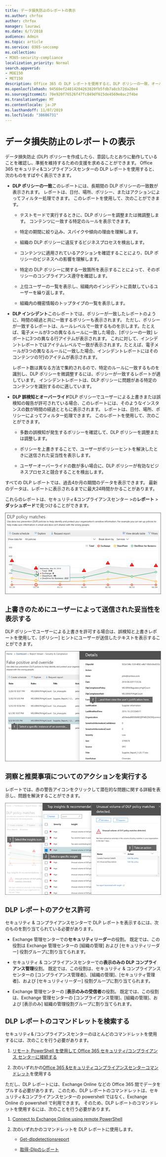 ```yaml
---
title: データ損失防止のレポートの表示
ms.author: chrfox
author: chrfox
manager: laurawi
ms.date: 6/7/2018
audience: Admin
ms.topic: article
ms.service: O365-seccomp
ms.collection:
- M365-security-compliance
localization_priority: Normal
search.appverid:
- MOE150
- MET150
description: Office 365 の DLP レポートを使用すると、DLP ポリシーの一致、オーバーライド、誤検知の数をすばやく表示できます。時間の経過と共に、傾向の上下が変化するかどうかを確認します。レポートをさまざまな方法でフィルター処理します。そして、グラフ上の線上の点を選択して詳細を表示します。
ms.openlocfilehash: 94569ef24814204263820fb5fdb7a8cb72da20e4
ms.sourcegitcommit: 70e920f76526f47fc849df615de4569e0ac2f4be
ms.translationtype: MT
ms.contentlocale: ja-JP
ms.lasthandoff: 11/07/2019
ms.locfileid: "38686731"
---
```

# <a name="view-the-reports-for-data-loss-prevention"></a>データ損失防止のレポートの表示

データ損失防止 (DLP) ポリシーを作成したら、意図したとおりに動作していることを確認し、準拠を維持するための支援を求めることができます。 Office 365 セキュリティ&amp;コンプライアンスセンターの DLP レポートを使用すると、次のものをすばやく表示できます。
  
- **DLP ポリシーの一致**このレポートには、長期間の DLP ポリシーの一致数が表示されます。 レポートは、日付、場所、ポリシー、またはアクションによってフィルター処理できます。 このレポートを使用して、次のことができます。 
    
  - テストモードで実行するときに、DLP ポリシーを調整または微調整します。 コンテンツに一致する特定のルールを表示できます。
    
  - 特定の期間に絞り込み、スパイクや傾向の理由を理解します。
    
  - 組織の DLP ポリシーに違反するビジネスプロセスを検出します。
    
  - コンテンツに適用されているアクションを確認することにより、DLP ポリシーのビジネスへの影響を理解します。
    
  - 特定の DLP ポリシーに関する一致箇所を表示することによって、そのポリシーのコンプライアンス遵守を確認します。
    
  - 上位ユーザーの一覧を表示し、組織内のインシデントに貢献しているユーザーを繰り返します。
    
  - 組織内の機密情報のトップタイプの一覧を表示します。
    
- **DLP インシデント**このレポートでは、ポリシーが一致したレポートのように、時間の経過と共に一致するポリシーも表示されます。 ただし、ポリシーが一致するレポートは、ルールレベルで一致するものを示します。たとえば、電子メールが3つの異なるルールに一致した場合、[ポリシーの一致] レポートに3つの異なる行アイテムが表示されます。 これに対して、インシデントレポートではアイテムレベルで一致が表示されます。たとえば、電子メールが3つの異なるルールに一致した場合、インシデントレポートにはそのコンテンツの1行のアイテムが表示されます。 
    
  レポート数は異なる方法で集約されるので、特定のルールに一致するものを識別し、DLP ポリシーを微調整するには、ポリシーが一致するレポートが適しています。 インシデントレポートは、DLP ポリシーに問題がある特定のコンテンツを識別するのに適しています。
    
- **DLP 誤検知とオーバーライド**DLP ポリシーでユーザーによる上書きまたは誤検知の報告が許可されている場合、このレポートには、そのようなインスタンスの数が時間の経過とともに表示されます。 レポートは、日付、場所、ポリシーによってフィルター処理できます。 このレポートを使用して、次のことができます。 
    
  - 多数の誤検知が発生するポリシーを確認して、DLP ポリシーを調整または調整します。
    
  - ポリシーを上書きすることで、ユーザーがポリシーヒントを解決したときに送信された妥当性を表示します。
    
  - ユーザーオーバーライドの数が多い場合に、DLP ポリシーが有効なビジネスプロセスと競合することを検出します。
    
すべての DLP レポートでは、過去4か月の期間のデータを表示できます。 最新のデータは、レポートに表示されるまでに最大24時間かかることがあります。
  
これらのレポートは、セキュリティ&amp;コンプライアンスセンター \>の**レポート** \> **ダッシュボード**で見つけることができます。
  
![DLP ポリシーがレポートに一致する](media/117d20c9-d379-403f-ad68-1f5cd6c4e5cf.png)
  
## <a name="view-the-justification-submitted-by-a-user-for-an-override"></a>上書きのためにユーザーによって送信された妥当性を表示する

DLP ポリシーでユーザーによる上書きを許可する場合は、誤検知と上書きレポートを使用して、[ポリシー] ヒントにユーザーが送信したテキストを表示することができます。
  
![DLP false 正とオーバーライドレポートの詳細にある妥当性フィールド](media/e11e3126-026d-4e77-a16d-74a0686d1fa3.png)
  
## <a name="take-action-on-insights-and-recommendations"></a>洞察と推奨事項についてのアクションを実行する

レポートでは、赤の警告アイコンをクリックして潜在的な問題に関する詳細を表示し、問題を解決することができます。
  
![インサイトアイコンをクリックすると、詳細と実行されるアクションが表示されます。](media/51782036-7299-4960-8175-75c2b1637159.png)
  
## <a name="permissions-for-dlp-reports"></a>DLP レポートのアクセス許可

セキュリティ & コンプライアンスセンターで DLP レポートを表示するには、次のものを割り当てられている必要があります。

- Exchange 管理センターでの**セキュリティリーダー**の役割。 既定では、この役割は Exchange 管理センターの [組織の管理] および [セキュリティリーダー] 役割グループに割り当てられます。

- セキュリティ & コンプライアンスセンターでの**表示のみの DLP コンプライアンス管理**役割。 既定では、この役割は、セキュリティ & コンプライアンスセンターの [コンプライアンス管理者]、[組織の管理]、[セキュリティ管理者]、および [セキュリティリーダー] 役割グループに割り当てられます。

- Exchange 管理センターの [**表示のみの受信者**の役割。 既定では、この役割は、Exchange 管理センターの [コンプライアンス管理]、[組織の管理]、および [表示のみ] 組織の管理役割グループに割り当てられます。

## <a name="find-the-cmdlets-for-the-dlp-reports"></a>DLP レポートのコマンドレットを検索する

セキュリティ&amp; /コンプライアンスセンターのほとんどのコマンドレットを使用するには、次のことを行う必要があります。
  
1. [リモート PowerShell を使用して Office 365 セキュリティ/コンプライアンス センターに接続する](https://go.microsoft.com/fwlink/?LinkID=799771&amp;clcid=0x409)
    
2. 次のいずれかの[Office 365 &amp;セキュリティコンプライアンスセンターコマンドレット](https://go.microsoft.com/fwlink/?LinkID=799772&amp;clcid=0x409)を使用する
    
ただし、DLP レポートには、Exchange Online などの Office 365 間でデータをプルする必要があります。 このため、DLP レポートのコマンドレットは、セキュリティ&amp;コンプライアンスセンターの powershell ではなく、Exchange Online の powershell で利用できます。 そのため、DLP レポートのコマンドレットを使用するには、次のことを行う必要があります。
  
1. [Connect to Exchange Online using remote PowerShell](https://go.microsoft.com/fwlink/?LinkID=799773&amp;clcid=0x409)
    
2. 次のいずれかのコマンドレットを DLP レポートに使用します。
    
      - [Get-dlpdetectionsreport](https://go.microsoft.com/fwlink/?LinkID=799774&amp;clcid=0x409)
    
      - [取得-Dlpのレポート](https://go.microsoft.com/fwlink/?LinkID=799775&amp;clcid=0x409)
    

